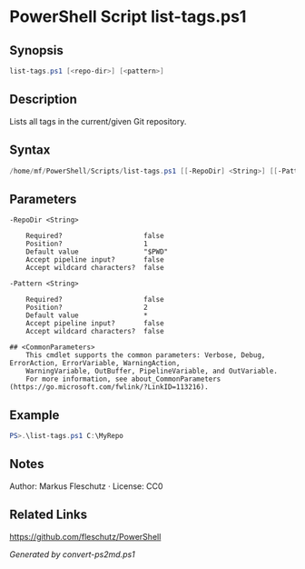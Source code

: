 # PowerShell Script list-tags.ps1

## Synopsis
```powershell
list-tags.ps1 [<repo-dir>] [<pattern>]
```

## Description
Lists all tags in the current/given Git repository.

## Syntax
```powershell
/home/mf/PowerShell/Scripts/list-tags.ps1 [[-RepoDir] <String>] [[-Pattern] <String>] [<CommonParameters>]
```

## Parameters

```
-RepoDir <String>
    
    Required?                    false
    Position?                    1
    Default value                "$PWD"
    Accept pipeline input?       false
    Accept wildcard characters?  false
```

```
-Pattern <String>
    
    Required?                    false
    Position?                    2
    Default value                *
    Accept pipeline input?       false
    Accept wildcard characters?  false
```

```
## <CommonParameters>
    This cmdlet supports the common parameters: Verbose, Debug, ErrorAction, ErrorVariable, WarningAction, 
    WarningVariable, OutBuffer, PipelineVariable, and OutVariable.
    For more information, see about_CommonParameters (https://go.microsoft.com/fwlink/?LinkID=113216).
```

## Example
```powershell
PS>.\list-tags.ps1 C:\MyRepo
```


## Notes
Author: Markus Fleschutz · License: CC0

## Related Links
https://github.com/fleschutz/PowerShell

*Generated by convert-ps2md.ps1*
